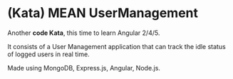 # (Kata) MEAN UserManagement
Another **code Kata**, this time to learn Angular 2/4/5. 

It consists of a User Management application that can track the idle status of logged users in real time. 

Made using MongoDB, Express.js, Angular, Node.js.
